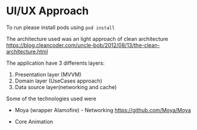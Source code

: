 # UI/UX Approach

To run please install pods using `pod install`

The architecture used was an light approach of clean architecture https://blog.cleancoder.com/uncle-bob/2012/08/13/the-clean-architecture.html

The application have 3 differents layers:
  1. Presentation layer (MVVM)
  2. Domain layer (UseCases approach)
  3. Data source layer(networking and cache)
  
Some of the technologies used were

  * Moya (wrapper Alamofire) - Networking
    https://github.com/Moya/Moya
    
  * Core Animation

